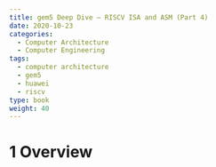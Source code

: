 ```yaml
---
title: gem5 Deep Dive – RISCV ISA and ASM (Part 4)
date: 2020-10-23
categories:
  - Computer Architecture
  - Computer Engineering
tags:
  - computer architecture
  - gem5
  - huawei
  - riscv
type: book
weight: 40
---
```


# 1 Overview
